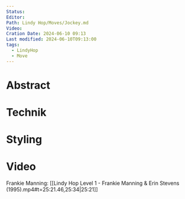 ```yaml
---
Status: 
Editor: 
Path: Lindy Hop/Moves/Jockey.md
Video: 
Cration Date: 2024-06-10 09:13
Last modified: 2024-06-10T09:13:00
tags:
  - LindyHop
  - Move
---
```

# Abstract

# Technik

# Styling

# Video
 
Frankie Manning: [[Lindy Hop Level 1 - Frankie Manning & Erin Stevens (1995).mp4#t=25:21.46,25:34|25:21]]